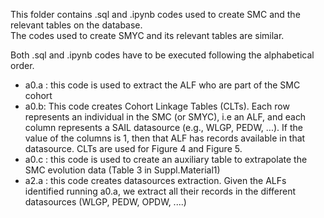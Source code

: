 This folder contains .sql and .ipynb codes used to create SMC and the relevant tables on the database. <br>
The codes used to create SMYC and its relevant tables are similar. <br>

Both .sql and .ipynb codes have to be executed following the alphabetical order. 

- a0.a : this code is used to extract the ALF who are part of the SMC cohort
- a0.b: This code creates Cohort Linkage Tables (CLTs). Each row represents an individual in the SMC (or SMYC), i.e an ALF, and each column represents a SAIL datasource (e.g., WLGP, PEDW, ...). If the value of the columns is 1, then that ALF has records available in that datasource. CLTs are used for Figure 4 and Figure 5. 
- a0.c : this code is used to create an auxiliary table to extrapolate the SMC evolution data (Table 3 in Suppl.Material1)
- a2.a : this code creates datasources extraction. Given the ALFs identified running a0.a, we extract all their records in the different datasources (WLGP, PEDW, OPDW, ....) 
